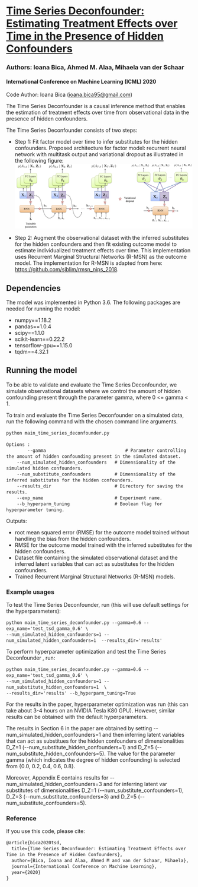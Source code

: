 # [Time Series Deconfounder: Estimating Treatment Effects over Time in the Presence of Hidden Confounders](https://arxiv.org/abs/1902.00450)
### Authors: Ioana Bica, Ahmed M. Alaa, Mihaela van der Schaar
 
#### International Conference on Machine Learning (ICML) 2020

Code Author: Ioana Bica (ioana.bica95@gmail.com)

The Time Series Deconfounder is a causal inference method that enables the estimation of treatment 
effects over time from observational data in the presence of hidden confounders. 

The Time Series Deconfounder consists of two steps:
- Step 1: Fit factor model over time to infer substitutes for the hidden confounders. Proposed architecture 
for factor model: recurrent neural network with multitask output and variational dropout as illustrated in 
the following figure:
![TSD - Factor model](./figures/tsd_rnn_factor_model.png)

- Step 2: Augment the observational dataset with the inferred substitutes for the hidden confounders and then fit 
existing outcome model to estimate individualized treatment effects over time. This implementation uses 
Recurrent Marginal Structural Networks (R-MSN) as the outcome model. The implementation 
for R-MSN is adapted from here: https://github.com/sjblim/rmsn_nips_2018.

## Dependencies

The model was implemented in Python 3.6. The following packages are needed for running the model:
- numpy==1.18.2
- pandas==1.0.4
- scipy==1.1.0
- scikit-learn==0.22.2
- tensorflow-gpu==1.15.0
- tqdm==4.32.1

## Running the model

To be able to validate and evaluate the Time Series Deconfounder, we simulate observational datasets where 
we control the amount of hidden confounding present through the parameter gamma, where 0 <= gamma < 1. 

To train and evaluate the Time Series Deconfounder on a simulated data, run the following command with the chosen command line arguments. 

```bash
python main_time_series_deconfounder.py
```
```
Options :
    	--gamma	                             # Parameter controlling the amount of hidden confounding present in the simulated dataset. 
	--num_simulated_hidden_confounders   # Dimensionality of the simulated hidden confounders. 
	--num_substitute_confounders         # Dimensionality of the inferred substitutes for the hidden confounders.
	--results_dir                        # Directory for saving the results.
	--exp_name                           # Experiment name.
	--b_hyperparm_tuning                 # Boolean flag for hyperparameter tuning. 
```

Outputs:
- root mean squared error (RMSE) for the outcome model trained without handling the bias from the hidden confounders. 
- RMSE for the outcome model trained with the inferred substitutes for the hidden confounders. 
- Dataset file containing the simulated observational dataset and the inferred latent variables that can act as substitutes for the hidden confounders. 
- Trained Recurrent Marginal Structural Networks (R-MSN) models.

### Example usages

To test the Time Series Deconfounder, run (this will use default settings for the hyperparameters):
```
python main_time_series_deconfounder.py --gamma=0.6 --exp_name='test_tsd_gamma_0.6' \
--num_simulated_hidden_confounders=1 --num_simulated_hidden_confounders=1  --results_dir='results'
```

To perform hyperparameter optimization and test the Time Series Deconfounder , run:
```
python main_time_series_deconfounder.py --gamma=0.6 --exp_name='test_tsd_gamma_0.6' \
--num_simulated_hidden_confounders=1 --num_substitute_hidden_confounders=1  \
--results_dir='results' --b_hyperparm_tuning=True
```

For the results in the paper, hyperparameter optimization was run (this can take about 3-4 hours on an
NVIDIA Tesla K80 GPU). However, similar results can be obtained with the default hyperparameters. 
 
The results in Section 6 in the paper are obtained by setting --num_simulated_hidden_confounders=1 and 
then inferring latent variables that can act as substitues for the hidden confounders of dimensionalities D_Z=1 (--num_substitute_hidden_confounders=1) and 
D_Z=5 (--num_substitute_hidden_confounders=5). The value for the parameter gamma (which indicates the degree of 
hidden confounding) is selected from {0.0, 0.2, 0.4, 0.6, 0.8}.

Moreover, Appendix E contains results for --num_simulated_hidden_confounders=3 and for 
inferring latent var substitutes of dimensionalities D_Z=1 (--num_substitute_confounders=1), D_Z=3 (--num_substitute_confounders=3) and 
D_Z=5 (--num_substitute_confounders=5). 

### Reference

If you use this code, please cite:

```
@article{bica2020tsd,
  title={Time Series Deconfounder: Estimating Treatment Effects over Time in the Presence of Hidden Confounders},
  author={Bica, Ioana and Alaa, Ahmed M and van der Schaar, Mihaela},
  journal={International Conference on Machine Learning},
  year={2020}
}
```
